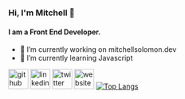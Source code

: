 
### Hi, I'm Mitchell 👋
#### I am a Front End Developer.

- 🔭 I’m currently working on mitchellsolomon.dev
- 🌱 I’m currently learning Javascript

[<img src='https://cdn.jsdelivr.net/npm/simple-icons@3.0.1/icons/github.svg' alt='github' height='40'>](https://github.com/rmsolomon)  [<img src='https://cdn.jsdelivr.net/npm/simple-icons@3.0.1/icons/linkedin.svg' alt='linkedin' height='40'>](https://www.linkedin.com/in/mitchellsolomon/)  [<img src='https://cdn.jsdelivr.net/npm/simple-icons@3.0.1/icons/twitter.svg' alt='twitter' height='40'>](https://twitter.com/rmsolomon_)  [<img src='https://cdn.jsdelivr.net/npm/simple-icons@3.0.1/icons/icloud.svg' alt='website' height='40'>](mitchellsolomon.dev)
[![Top Langs](https://github-readme-stats.vercel.app/api/top-langs/?username=rmsolomon)](https://github.com/anuraghazra/github-readme-stats)

<!--

### Hi, I'm Mitchell 👋


- 🔭 I’m currently working on [mitchellsolomon.dev]
- 🌱 I’m currently learning Javascript

🏡 [website] **|** 
🐦 [twitter] **|** 
👔 [linkedin]

[website]: https://mitchellsolomon.dev
[mitchellsolomon.dev]: https://mitchellsolomon.dev
[twitter]: https://twitter.com/rmsolomon_
[linkedin]: https://www.linkedin.com/in/mitchell-solomon-2894b4a4/

**rmsolomon/rmsolomon** is a ✨ _special_ ✨ repository because its `README.md` (this file) appears on your GitHub profile.

Here are some ideas to get you started:

- 🔭 I’m currently working on ...
- 🌱 I’m currently learning ...
- 👯 I’m looking to collaborate on ...
- 🤔 I’m looking for help with ...
- 💬 Ask me about ...
- 📫 How to reach me: ...
- 😄 Pronouns: ...
- ⚡ Fun fact: ...
-->
